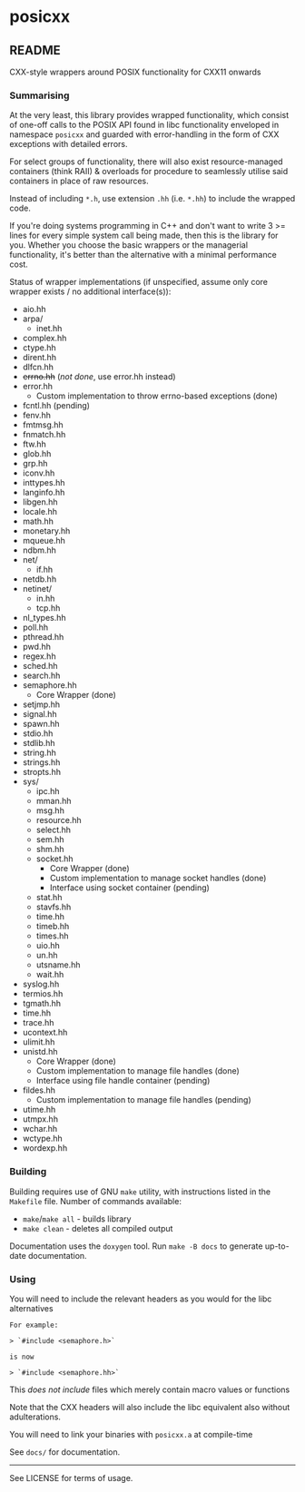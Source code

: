 # posicxx
## README

CXX-style wrappers around POSIX functionality for CXX11 onwards

### Summarising

At the very least, this library provides wrapped functionality, which consist of one-off calls to the POSIX API found in libc functionality enveloped in namespace `posicxx` and guarded with error-handling in the form of CXX exceptions with detailed errors.

For select groups of functionality, there will also exist resource-managed containers (think RAII) & overloads for procedure to seamlessly utilise said containers in place of raw resources.

Instead of including `*.h`, use extension `.hh` (i.e. `*.hh`) to include the wrapped code.

If you're doing systems programming in C++ and don't want to write 3 >= lines for every simple system call being made, then this is the library for you. Whether you choose the basic wrappers or the managerial functionality, it's better than the alternative with a minimal performance cost.

Status of wrapper implementations (if unspecified, assume only core wrapper exists / no additional interface(s)):
* aio.hh
* arpa/
  * inet.hh
* complex.hh
* ctype.hh
* dirent.hh
* dlfcn.hh
* ~~errno.hh~~ (*not done*, use error.hh instead)
* error.hh
  * Custom implementation to throw errno-based exceptions (done)
* fcntl.hh (pending)
* fenv.hh
* fmtmsg.hh
* fnmatch.hh
* ftw.hh
* glob.hh
* grp.hh
* iconv.hh
* inttypes.hh
* langinfo.hh
* libgen.hh
* locale.hh
* math.hh
* monetary.hh
* mqueue.hh
* ndbm.hh
* net/
  * if.hh
* netdb.hh
* netinet/
  * in.hh
  * tcp.hh
* nl_types.hh
* poll.hh
* pthread.hh
* pwd.hh
* regex.hh
* sched.hh
* search.hh
* semaphore.hh
  * Core Wrapper (done)
* setjmp.hh
* signal.hh
* spawn.hh
* stdio.hh
* stdlib.hh
* string.hh
* strings.hh
* stropts.hh
* sys/
  * ipc.hh
  * mman.hh
  * msg.hh
  * resource.hh
  * select.hh
  * sem.hh
  * shm.hh
  * socket.hh
    * Core Wrapper (done)
    * Custom implementation to manage socket handles (done)
    * Interface using socket container (pending)
  * stat.hh
  * stavfs.hh
  * time.hh
  * timeb.hh
  * times.hh
  * uio.hh
  * un.hh
  * utsname.hh
  * wait.hh
* syslog.hh
* termios.hh
* tgmath.hh
* time.hh
* trace.hh
* ucontext.hh
* ulimit.hh
* unistd.hh
  * Core Wrapper (done)
  * Custom implementation to manage file handles (done)
  * Interface using file handle container (pending)
* fildes.hh
  * Custom implementation to manage file handles (pending)
* utime.hh
* utmpx.hh
* wchar.hh
* wctype.hh
* wordexp.hh

### Building

Building requires use of GNU `make` utility, with instructions listed in the `Makefile` file.
Number of commands available:
* `make`/`make all` - builds library
* `make clean` - deletes all compiled output

Documentation uses the `doxygen` tool.
Run `make -B docs` to generate up-to-date documentation.

### Using

You will need to include the relevant headers as you would for the libc alternatives

```
For example:

> `#include <semaphore.h>`

is now

> `#include <semaphore.hh>`
```

This *does not include* files which merely contain macro values or functions

Note that the CXX headers will also include the libc equivalent also without adulterations.

You will need to link your binaries with `posicxx.a` at compile-time

See `docs/` for documentation.

***

See LICENSE for terms of usage.


